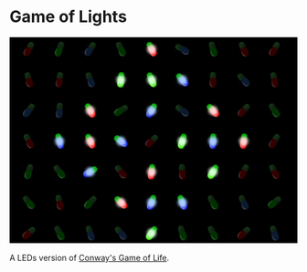 # Game of Lights
![screenshot](https://raw.githubusercontent.com/MahmoudAdly/game-of-lights/master/img/game-of-lights-demo.jpg)

A LEDs version of [Conway's Game of Life](https://en.wikipedia.org/wiki/Conway%27s_Game_of_Life).
